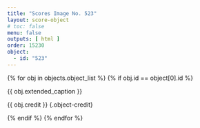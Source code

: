 ```yaml
---
title: "Scores Image No. 523"
layout: score-object
# toc: false
menu: false
outputs: [ html ]
order: 15230
object:
  - id: "523"
---
```


{% for obj in objects.object_list %}
{% if obj.id == object[0].id %}

{{ obj.extended_caption }}

{{ obj.credit }} {.object-credit}

{% endif %}
{% endfor %}
